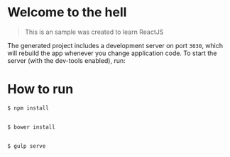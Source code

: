 # Welcome to the hell
> This is an sample was created to learn ReactJS

The generated project includes a development server on port `3030`, which will rebuild the app whenever you change application code. To start the server (with the dev-tools enabled), run:

# How to run
```bash
$ npm install


$ bower install


$ gulp serve

